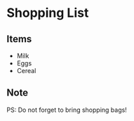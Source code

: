 # Shopping List

## Items

* Milk
* Eggs
* Cereal

## Note

PS: Do not forget to bring shopping bags!